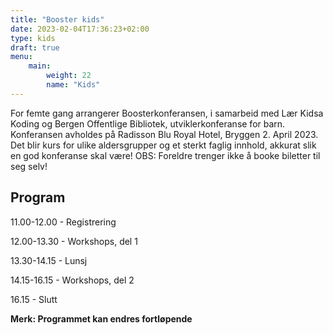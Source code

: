 ```yaml
---
title: "Booster kids"
date: 2023-02-04T17:36:23+02:00
type: kids
draft: true
menu:
    main:
        weight: 22
        name: "Kids"
---
```


For femte gang arrangerer Boosterkonferansen, i samarbeid med Lær Kidsa Koding og Bergen Offentlige Bibliotek, utviklerkonferanse for barn. Konferansen avholdes på Radisson Blu Royal Hotel, Bryggen 2. April 2023. Det blir kurs for ulike aldersgrupper og et sterkt faglig innhold, akkurat slik en god konferanse skal være! OBS: Foreldre trenger ikke å booke biletter til seg selv!

## Program

11.00-12.00 - Registrering

12.00-13.30 - Workshops, del 1 

13.30-14.15 - Lunsj

14.15-16.15 - Workshops, del 2

16.15 - Slutt

**Merk: Programmet kan endres fortløpende**


